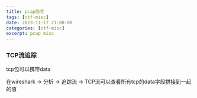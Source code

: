 ```yaml
---
title: pcap隐写
tags: [ctf-misc]
date: 2023-11-17 21:08:00
categories: [ctf-misc]
excerpt: pcap misc
---
```


### TCP流追踪

tcp包可以携带data

在wireshark -> 分析 -> 追踪流 -> TCP流可以查看所有tcp的data字段拼接到一起的值



